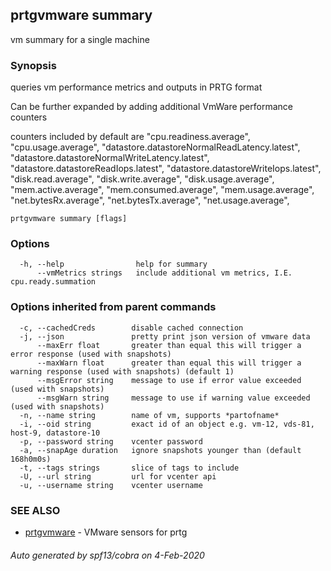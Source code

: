 ## prtgvmware summary

vm summary for a single machine

### Synopsis

queries vm performance metrics and outputs in PRTG format

Can be further expanded by adding additional VmWare performance counters

counters included by default are 
"cpu.readiness.average", "cpu.usage.average",
"datastore.datastoreNormalReadLatency.latest", "datastore.datastoreNormalWriteLatency.latest",
"datastore.datastoreReadIops.latest", "datastore.datastoreWriteIops.latest",
"disk.read.average", "disk.write.average", "disk.usage.average",
"mem.active.average", "mem.consumed.average", "mem.usage.average",
"net.bytesRx.average", "net.bytesTx.average", "net.usage.average",


```
prtgvmware summary [flags]
```

### Options

```
  -h, --help                help for summary
      --vmMetrics strings   include additional vm metrics, I.E. cpu.ready.summation
```

### Options inherited from parent commands

```
  -c, --cachedCreds        disable cached connection
  -j, --json               pretty print json version of vmware data
      --maxErr float       greater than equal this will trigger a error response (used with snapshots)
      --maxWarn float      greater than equal this will trigger a warning response (used with snapshots) (default 1)
      --msgError string    message to use if error value exceeded (used with snapshots)
      --msgWarn string     message to use if warning value exceeded (used with snapshots)
  -n, --name string        name of vm, supports *partofname*
  -i, --oid string         exact id of an object e.g. vm-12, vds-81, host-9, datastore-10 
  -p, --password string    vcenter password
  -a, --snapAge duration   ignore snapshots younger than (default 168h0m0s)
  -t, --tags strings       slice of tags to include
  -U, --url string         url for vcenter api
  -u, --username string    vcenter username
```

### SEE ALSO

* [prtgvmware](prtgvmware.md)	 - VMware sensors for prtg

###### Auto generated by spf13/cobra on 4-Feb-2020
